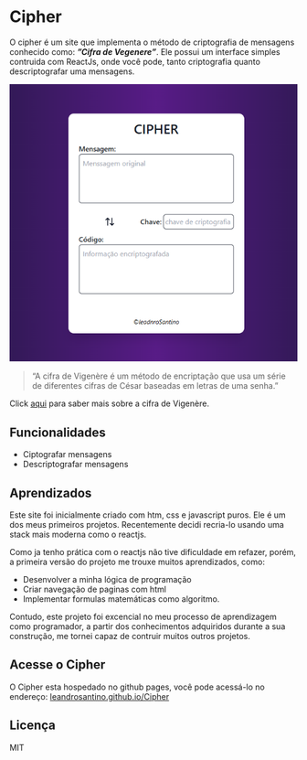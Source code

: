 # Cipher

O cipher é um site que implementa o método de criptografia de mensagens
conhecido como: _**”Cifra de Vegenere”**_. Ele possui um interface simples
contruida com ReactJs, onde você pode, tanto criptografia quanto descriptografar
uma mensagens.

<img src="https://github.com/leandrosantino/Cipher/blob/main/public/cipher.png?raw=true" width="600px" />

> “A cifra de Vigenère é um método de encriptação que usa um série de diferentes
> cifras de César baseadas em letras de uma senha.”

Click [aqui](https://en.wikipedia.org/wiki/Vigen%C3%A8re_cipher) para saber mais
sobre a cifra de Vigenère.

## Funcionalidades

- Ciptografar mensagens
- Descriptografar mensagens

## Aprendizados

Este site foi inicialmente criado com htm, css e javascript puros. Ele é um dos
meus primeiros projetos. Recentemente decidi recria-lo usando uma stack mais
moderna como o reactjs.

Como ja tenho prática com o reactjs não tive dificuldade em refazer, porém, a
primeira versão do projeto me trouxe muitos aprendizados, como:

- Desenvolver a minha lógica de programação
- Criar navegação de paginas com html
- Implementar formulas matemáticas como algoritmo.

Contudo, este projeto foi excencial no meu processo de aprendizagem como
programador, a partir dos conhecimentos adquiridos durante a sua construção, me
tornei capaz de contruir muitos outros projetos.

## Acesse o Cipher

O Cipher esta hospedado no github pages, você pode acessá-lo no endereço:
[leandrosantino.github.io/Cipher](https://leandrosantino.github.io/Cipher/)

## Licença

MIT
